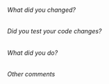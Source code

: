 ###### What did you changed?



###### Did you test your code changes?



###### What did you do?



###### Other comments


